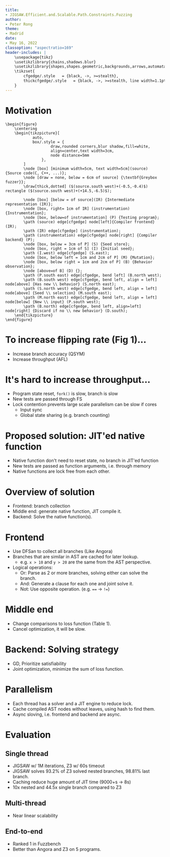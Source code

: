 ```yaml
---
title:
- JIGSAW.Efficient.and.Scalable.Path.Constraints.Fuzzing
author:
- Peter Rong
theme:
- Madrid
date:
- May 16, 2022
classoption: "aspectratio=169"
header-includes: |
    \usepackage{tikz}
    \usetikzlibrary{chains,shadows.blur}
    \usetikzlibrary{shapes,shapes.geometric,backgrounds,arrows,automata,positioning,cd,}
    \tikzset{
        cfgedge/.style   = {black, ->, >=stealth},
        thickcfgedge/.style   = {black, ->, >=stealth, line width=1.1pt},
    }
---
```


# Motivation
```{=latex}
\begin{figure}
    \centering
    \begin{tikzpicture}[
            auto,
            box/.style = {
                    draw,rounded corners,blur shadow,fill=white,
                    align=center,text width=3cm,
                    node distance=5mm
                },
        ]
        \node [box] [minimum width=5cm, text width=5cm](source) {Source code(C, C++, ...)};
        \node [draw = none, below = 6cm of source] {\textbf{Greybox fuzzer}};
        \draw[thick,dotted] ($(source.south west)+(-0.5,-0.4)$)  rectangle ($(source.south west)+(+14.5,-6.5)$);

        \node [box] [below = of source](IR) {Intermediate representation (IR)};
        \node [box, right= 1cm of IR] (instrumentation) {Instrumentation};
        \node [box, below=of instrumentation] (P) {Testing program};
        \path (source) edge[cfgedge] node[left]{Compiler frontend}  (IR);
        \path (IR) edge[cfgedge] (instrumentation);
        \path (instrumentation) edge[cfgedge] node[right] {Compiler backend} (P);
        \node [box, below = 3cm of P] (S) {Seed store};
        \node [box, right = 1cm of S] (I) {Initial seed};
        \path (I.west) edge[cfgedge] (S.east);
        \node [box, below left = 1cm and 2cm of P] (M) {Mutation};
        \node [box, below right = 1cm and 2cm of P] (B) {Behavior observation};
        \node [above=of B] (D) {};
        \path (P.south east) edge[cfgedge, bend left] (B.north west);
        \path (B.south west) edge[cfgedge, bend left, align = left] node[above] {Has new \\ behavior} (S.north east);
        \path (S.north west) edge[cfgedge, bend left, align = left] node[above] {Seed \\ selection} (M.south east);
        \path (M.north east) edge[cfgedge, bend left, align = left] node[below] {New \\ input} (P.south west);
        \path (B.north) edge[cfgedge, bend left, align=left] node[right] {Discard if no \\ new behavior} (D.south);
    \end{tikzpicture}
\end{figure}
```

# To increase flipping rate (Fig 1)...

- Increase branch accuracy (QSYM)
- Increase throughput (AFL)

# It's hard to increase throughput...

- Program state reset, `fork()` is slow, branch is slow
- New tests are passed through FS
- Lock contention prevents large scale parallelism can be slow if cores
    - Input sync
    - Global state sharing (e.g. branch counting)

# Proposed solution: JIT'ed native function

- Native function don't need to reset state, no branch in JIT'ed function
- New tests are passed as function arguments, i.e. through memory
- Native functions are lock free from each other.

# Overview of solution

- Frontend: branch collection
- Middle end: generate native function, JIT compile it.
- Backend: Solve the native function(s).

# Frontend

- Use DFSan to collect all branches (Like Angora)
- Branches that are similar in AST are cached for later lookup.
    - e.g. `x > 10` and `y > 20` are the same from the AST perspective.
- Logical operations:
    - Or: Parse as 2 or more branches, solving either can solve the branch.
    - And: Generate a clause for each one and joint solve it.
    - Not: Use opposite operation. (e.g. `==` -> `!=`)

# Middle end

- Change comparisons to loss function (Table 1).
- Cancel optimization, it will be slow.

# Backend: Solving strategy

- GD, Prioritize satisfiability
- Joint optimization, minimize the sum of loss function.

# Parallelism

- Each thread has a solver and a JIT engine to reduce lock.
- Cache compiled AST nodes without leaves, using hash to find them.
- Async sloving, i.e. frontend and backend are async.

# Evaluation

## Single thread
- JIGSAW w/ 1M iterations, Z3 w/ 60s timeout
- JIGSAW solves 93.2% of Z3 solved nested branches, 98.81% last branch.
- Caching reduce huge amount of JIT time (9000+s -> 8s)
- 10x nested and 44.5x single branch compared to Z3

## Multi-thread

- Near linear scalability

## End-to-end

- Ranked 1 in Fuzzbench
- Better than Angora and Z3 on 5 programs.

<!-- This is a README that can be parsed by pandoc to generate a pdf -->
<!-- Try run it with `pandoc -t beamer -V theme:Madrid README.md -o README.pdf` -->
